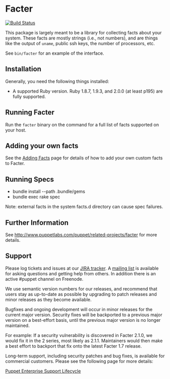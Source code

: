 Facter
======

[![Build Status](https://travis-ci.org/puppetlabs/facter.png?branch=master)](https://travis-ci.org/puppetlabs/facter)

This package is largely meant to be a library for collecting facts about your
system.  These facts are mostly strings (i.e., not numbers), and are things
like the output of `uname`, public ssh keys, the number of processors, etc.

See `bin/facter` for an example of the interface.

Installation
------------

Generally, you need the following things installed:

* A supported Ruby version. Ruby 1.8.7, 1.9.3, and 2.0.0 (at least p195) are fully supported.

Running Facter
--------------

Run the `facter` binary on the command for a full list of facts supported on
your host.

Adding your own facts
---------------------

See the [Adding Facts](http://docs.puppetlabs.com/guides/custom_facts.html)
page for details of how to add your own custom facts to Facter.

Running Specs
-------------

* bundle install --path .bundle/gems
* bundle exec rake spec

Note: external facts in the system facts.d directory can cause spec failures.

Further Information
-------------------

See http://www.puppetlabs.com/puppet/related-projects/facter for more details.

Support
-------
Please log tickets and issues at our [JIRA tracker](http://tickets.puppetlabs.com).  A [mailing
list](https://groups.google.com/forum/?fromgroups#!forum/puppet-users) is
available for asking questions and getting help from others. In addition there
is an active #puppet channel on Freenode.

We use semantic version numbers for our releases, and recommend that users stay
as up-to-date as possible by upgrading to patch releases and minor releases as
they become available.

Bugfixes and ongoing development will occur in minor releases for the current
major version. Security fixes will be backported to a previous major version on
a best-effort basis, until the previous major version is no longer maintained.


For example: If a security vulnerability is discovered in Facter 2.1.0, we
would fix it in the 2 series, most likely as 2.1.1. Maintainers would then make
a best effort to backport that fix onto the latest Facter 1.7 release.

Long-term support, including security patches and bug fixes, is available for
commercial customers. Please see the following page for more details:

[Puppet Enterprise Support Lifecycle](http://puppetlabs.com/misc/puppet-enterprise-lifecycle)
